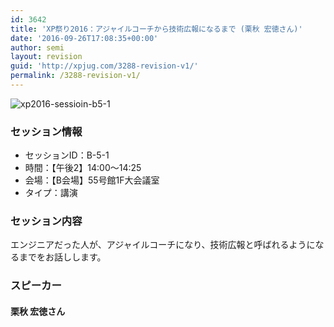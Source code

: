 ```yaml
---
id: 3642
title: 'XP祭り2016：アジャイルコーチから技術広報になるまで (栗秋 宏徳さん)'
date: '2016-09-26T17:08:35+00:00'
author: semi
layout: revision
guid: 'http://xpjug.com/3288-revision-v1/'
permalink: /3288-revision-v1/
---
```


![xp2016-sessioin-b5-1](http://xpjug.com/wp-content/uploads/2016/08/xp2016-sessioin-b5-1.png)

### セッション情報

- セッションID：B-5-1
- 時間：【午後2】14:00～14:25
- 会場：【B会場】55号館1F大会議室
- タイプ：講演

### セッション内容

エンジニアだった人が、アジャイルコーチになり、技術広報と呼ばれるようになるまでをお話しします。

### スピーカー

#### 栗秋 宏徳さん